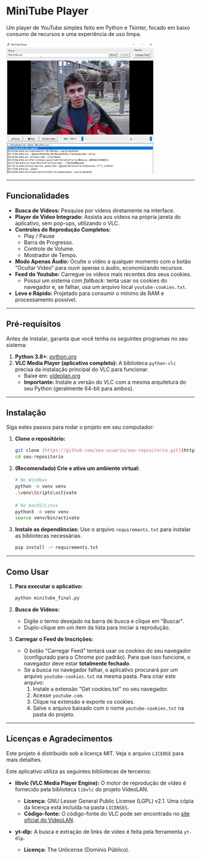 # MiniTube Player

Um player de YouTube simples feito em Python e Tkinter, focado em baixo consumo de recursos e uma experiência de uso limpa.

<img src="videoexample.png" alt="Screenshot do Aplicativo" style="zoom:50%;" />

---

## Funcionalidades

* **Busca de Vídeos:** Pesquise por vídeos diretamente na interface.
* **Player de Vídeo Integrado:** Assista aos vídeos na própria janela do aplicativo, sem pop-ups, utilizando o VLC.
* **Controles de Reprodução Completos:**
    * Play / Pause
    * Barra de Progresso.
    * Controle de Volume.
    * Mostrador de Tempo.
* **Modo Apenas Áudio:** Oculte o vídeo a qualquer momento com o botão "Ocultar Vídeo" para ouvir apenas o áudio, economizando recursos.
* **Feed do Youtube:** Carregue os vídeos mais recentes dos seus cookies.
    * Possui um sistema com *fallback*: tenta usar os cookies do navegador e, se falhar, usa um arquivo local `youtube-cookies.txt`.
* **Leve e Rápido:** Projetado para consumir o mínimo de RAM e processamento possível.

---

## Pré-requisitos

Antes de instalar, garanta que você tenha os seguintes programas no seu sistema:

1.  **Python 3.8+**: [python.org](https://www.python.org/)
2.  **VLC Media Player (aplicativo completo):** A biblioteca `python-vlc` precisa da instalação principal do VLC para funcionar.
    * Baixe em: [videolan.org](https://www.videolan.org/vlc/)
    * **Importante:** Instale a versão do VLC com a mesma arquitetura do seu Python (geralmente 64-bit para ambos).

---

## Instalação

Siga estes passos para rodar o projeto em seu computador:

1.  **Clone o repositório:**
    ```bash
    git clone [https://github.com/seu-usuario/seu-repositorio.git](https://github.com/seu-usuario/seu-repositorio.git)
    cd seu-repositorio
    ```

2.  **(Recomendado) Crie e ative um ambiente virtual:**
    ```bash
    # No Windows
    python -m venv venv
    .\venv\Scripts\activate
    
    # No macOS/Linux
    python3 -m venv venv
    source venv/bin/activate
    ```

3.  **Instale as dependências:**
    Use o arquivo `requirements.txt` para instalar as bibliotecas necessárias.
    ```bash
    pip install -r requirements.txt
    ```

---

## Como Usar

1.  **Para executar o aplicativo:**
    ```bash
    python minitube_final.py
    ```

2.  **Busca de Vídeos:**
    * Digite o termo desejado na barra de busca e clique em "Buscar".
    * Duplo-clique em um item da lista para iniciar a reprodução.

3.  **Carregar o Feed de Inscrições:**
    * O botão "Carregar Feed" tentará usar os cookies do seu navegador (configurado para o Chrome por padrão). Para que isso funcione, o navegador deve estar **totalmente fechado**.
    * Se a busca no navegador falhar, o aplicativo procurará por um arquivo `youtube-cookies.txt` na mesma pasta. Para criar este arquivo:
        1.  Instale a extensão "Get cookies.txt" no seu navegador.
        2.  Acesse `youtube.com`.
        3.  Clique na extensão e exporte os cookies.
        4.  Salve o arquivo baixado com o nome `youtube-cookies.txt` na pasta do projeto.

---

## Licenças e Agradecimentos

Este projeto é distribuído sob a licença MIT. Veja o arquivo `LICENSE` para mais detalhes.

Este aplicativo utiliza as seguintes bibliotecas de terceiros:

* **libvlc (VLC Media Player Engine):** O motor de reprodução de vídeo é fornecido pela biblioteca `libvlc` do projeto VideoLAN.
    * **Licença:** GNU Lesser General Public License (LGPL) v2.1. Uma cópia da licença está incluída na pasta `LICENSES`.
    * **Código-fonte:** O código-fonte do VLC pode ser encontrado no [site oficial do VideoLAN](https://www.videolan.org/vlc/download-sources.html).

* **yt-dlp:** A busca e extração de links de vídeo é feita pela ferramenta `yt-dlp`.
    * **Licença:** The Unlicense (Domínio Público).
